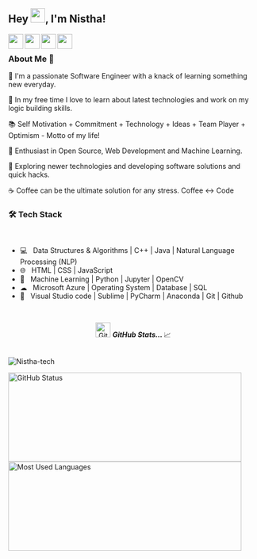## Hey <img src="https://github.com/TheDudeThatCode/TheDudeThatCode/blob/master/Assets/Hi.gif" width="29px">, I'm Nistha!
<a href="https://www.linkedin.com/in/nistha-gupta/">
  <img align="left" width="30px" src="https://cdn.jsdelivr.net/npm/simple-icons@v3/icons/linkedin.svg"  />
</a>
<a href="https://twitter.com/NisthaGupta7">
  <img align="left" width="30px" src="https://cdn.jsdelivr.net/npm/simple-icons@v3/icons/twitter.svg" />
</a>
<a href="mailto:nisthagupta9@gmail.com">
  <img align="left" width="30px" src="https://cdn.jsdelivr.net/npm/simple-icons@v3/icons/gmail.svg" />
</a>
<a href="https://nisthagupta.medium.com">
  <img align="left" width="30px" src="https://cdn.jsdelivr.net/npm/simple-icons@v3/icons/medium.svg" />
</a>

<br />
<h3> About Me  🚀 </h3>
<p>
🔭 I'm a passionate Software Engineer with a knack of learning something new everyday.
</p><p>
📎 In my free time I love to learn about latest technologies and work on my logic building skills.
</p><p>
📚 Self Motivation + Commitment + Technology + Ideas + Team Player + Optimism - Motto of my life!
</p><p>
🌱 Enthusiast in Open Source, Web Development and Machine Learning.</p>
<p>
🤔 Exploring newer technologies and developing software solutions and quick hacks.</p>
<p>
☕ Coffee can be the ultimate solution for any stress. Coffee <-> Code </p>
<h3>🛠 Tech Stack</h3>


<br>

- 💻  &nbsp; Data Structures & Algorithms | C++ | Java | Natural Language Processing (NLP)  
- 🌐  &nbsp; HTML | CSS | JavaScript
- 🐍  &nbsp; Machine Learning | Python | Jupyter | OpenCV
- ☁  &nbsp; Microsoft Azure | Operating System | Database | SQL
- 🔧  &nbsp; Visual Studio code | Sublime | PyCharm | Anaconda | Git | Github


</br>


<p align="center">
<img src="https://media.giphy.com/media/3o7abAHdYvZdBNnGZq/giphy.gif" width="30px" alt="GitHub-Status"/>&nbsp;<i><b>GitHub Stats... </b></i>📈<br><br>
  <p> <img src="https://komarev.com/ghpvc/?username=saumya1singh&label=Profile%20views&color=0e75b6&style=flat" alt="Nistha-tech" /> </p>

<img width="470px" height="180px" src="https://github-readme-stats.vercel.app/api?username=Nistha-tech&count_private=true&show_icons=true&theme=radical" alt="GitHub Status"/>
<img width="470px" height="180px" src = "https://github-readme-stats.vercel.app/api/top-langs/?username=Nistha-tech&show_icons=true&layout=compact&theme=radical" alt="Most Used Languages">
</p>


